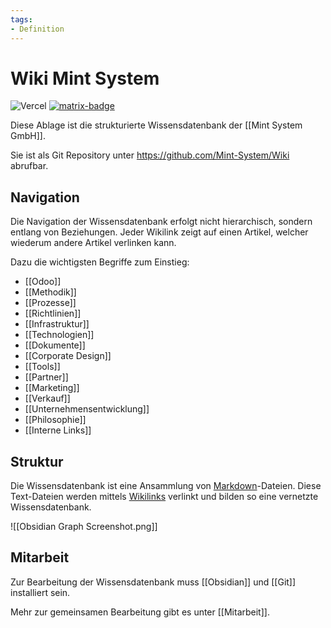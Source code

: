 ```yaml
---
tags:
- Definition
---
```


# Wiki Mint System


![Vercel](https://vercelbadge.vercel.app/api/mint-system/wiki) [![matrix-badge](https://matrix.to/img/matrix-badge.svg)](https://matrix.to/#/#allgemein:mint-system.ch)

Diese Ablage ist die strukturierte Wissensdatenbank der [[Mint System GmbH]].

Sie ist als Git Repository unter <https://github.com/Mint-System/Wiki> abrufbar.

## Navigation

Die Navigation der Wissensdatenbank erfolgt nicht hierarchisch, sondern entlang von Beziehungen. Jeder Wikilink zeigt auf einen Artikel, welcher wiederum andere Artikel verlinken kann.

Dazu die wichtigsten Begriffe zum Einstieg:

* [[Odoo]]
* [[Methodik]]
* [[Prozesse]]
* [[Richtlinien]]
* [[Infrastruktur]]
* [[Technologien]]
* [[Dokumente]]
* [[Corporate Design]]
* [[Tools]]
* [[Partner]]
* [[Marketing]]
* [[Verkauf]]
* [[Unternehmensentwicklung]]
* [[Philosophie]]
* [[Interne Links]]

## Struktur

Die Wissensdatenbank ist eine Ansammlung von [Markdown](https://de.wikipedia.org/wiki/Markdown)-Dateien. Diese Text-Dateien werden mittels [Wikilinks](https://de.wikipedia.org/wiki/Hilfe:Links)  verlinkt und bilden so eine vernetzte Wissensdatenbank.

![[Obsidian Graph Screenshot.png]]

## Mitarbeit

Zur Bearbeitung der Wissensdatenbank muss [[Obsidian]] und [[Git]] installiert sein.

Mehr zur gemeinsamen Bearbeitung gibt es unter [[Mitarbeit]]. 